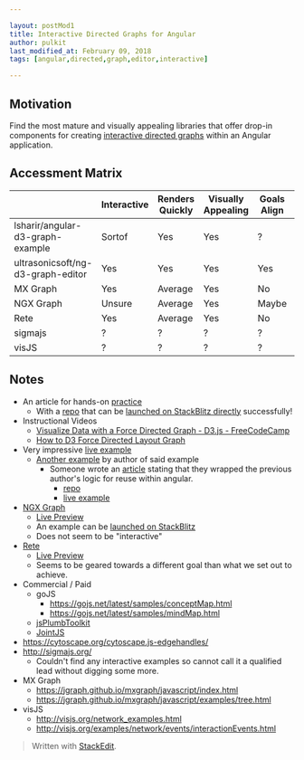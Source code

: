 ```yaml
---

layout: postMod1
title: Interactive Directed Graphs for Angular
author: pulkit
last_modified_at: February 09, 2018
tags: [angular,directed,graph,editor,interactive]

---
```


## Motivation

Find the most mature and visually appealing libraries that offer drop-in components for creating <u>interactive directed graphs</u> within an Angular application.

## Accessment Matrix

| | Interactive | Renders Quickly | Visually Appealing | Goals Align | Free |
|-|-|-|-|-|-|
| lsharir/angular-d3-graph-example | Sortof | Yes | Yes | ? | Seems So |
| ultrasonicsoft/ng-d3-graph-editor| Yes | Yes | Yes | Yes | Seems So |
| MX Graph | Yes | Average | Yes | No | Maybe |
| NGX Graph | Unsure | Average | Yes | Maybe | Maybe |
| Rete | Yes | Average | Yes | No | Maybe |
| sigmajs | ? | ? | ? | ? | ? |
| visJS | ? | ? | ? | ? | ? |

## Notes

* An article for hands-on [practice](https://medium.com/netscape/visualizing-data-with-angular-and-d3-209dde784aeb)
  * With a [repo](https://github.com/lsharir/angular-d3-graph-example) that can be [launched on StackBlitz directly](https://stackblitz.com/github/lsharir/angular-d3-graph-example) successfully!
* Instructional Videos
	* [Visualize Data with a Force Directed Graph - D3.js - FreeCodeCamp](https://www.youtube.com/watch?v=cJ6NdluzEG8)
	* [How to D3 Force Directed Layout Graph](https://www.youtube.com/watch?v=HP1tOlxVYz4)
* Very impressive [live example](http://bl.ocks.org/rkirsling/5001347)
  * [Another example](http://rkirsling.github.io/modallogic/) by author of said example
    * Someone wrote an [article](https://medium.com/@balramchavan/building-d3-force-graph-editor-angular-7-a9d5cd3cbc97) stating that they wrapped the previous author's logic for reuse within angular.
      * [repo](https://github.com/ultrasonicsoft/ng-d3-graph-editor)
      * [live example](http://d3-graph-editor.surge.sh/)
* [NGX Graph](https://github.com/swimlane/ngx-graph)
	* [Live Preview](https://swimlane.github.io/ngx-graph)
	* An example can be [launched on StackBlitz](https://stackblitz.com/edit/ngx-graph-simple-example)
	* Does not seem to be "interactive"
* [Rete](https://github.com/retejs/rete)
  * [Live Preview](https://codesandbox.io/embed/9jp88p1jpy?view=preview)
  * Seems to be geared towards a different goal than what we set out to achieve.
* Commercial / Paid
	* goJS
	  * https://gojs.net/latest/samples/conceptMap.html
	  * https://gojs.net/latest/samples/mindMap.html
	* [jsPlumbToolkit](https://jsplumbtoolkit.com/community/demo/animation/index.html)
	* [JointJS](http://resources.jointjs.com/demos/shortest-path)
* https://cytoscape.org/cytoscape.js-edgehandles/
* http://sigmajs.org/
	* Couldn't find any interactive examples so cannot call it a qualified lead without digging some more.
* MX Graph
	* https://jgraph.github.io/mxgraph/javascript/index.html
    * https://jgraph.github.io/mxgraph/javascript/examples/tree.html
* visJS
  * http://visjs.org/network_examples.html
  * http://visjs.org/examples/network/events/interactionEvents.html


> Written with [StackEdit](https://stackedit.io/).
<!--stackedit_data:
eyJoaXN0b3J5IjpbMTIzOTMwMTQ2NiwtNTAxNTY3MzUwLDE1MD
MwNjMxOTksMTk4Nzg3ODUwMSwtMTIyNjc4MDUwMl19
-->